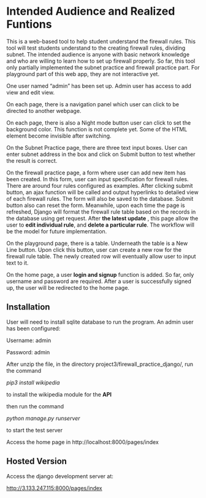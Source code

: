 # Intended Audience and Realized Funtions
This is a web-based tool to help student understand the firewall rules. This tool will test students
understand to the creating firewall rules, dividing subnet.
The intended audience is anyone with basic network knowledge and who are willing to learn
how to set up firewall properly.
So far, this tool only partially implemented the subnet practice and firewall practice part. For
playground part of this web app, they are not interactive yet.

One user named “admin” has been set up. Admin user has access to add view and edit view.

On each page, there is a navigation panel which user can click to be directed to another webpage.

On each page, there is also a Night mode button user can click to set the background color. This
function is not complete yet. Some of the HTML element become invisible after switching.

On the Subnet Practice page, there are three text input boxes. User can enter subnet address in
the box and click on Submit button to test whether the result is correct.

On the firewall practice page, a form where user can add new item has been created. In this form,
user can input specification for firewall rules. There are around four rules configured as
examples. After clicking submit button, an ajax function will be called and output hyperlinks to
detailed view of each firewall rules. The form will also be saved to the database. Submit button
also can reset the form. Meanwhile, upon each time the page is refreshed, Django will format the
firewall rule table based on the records in the database using get request. After **the latest update**
, this page allow the user to **edit individual rule**, and **delete a particular rule**. The workflow will 
be the model for future implementation.

On the playground page, there is a table. Underneath the table is a New Line button. Upon click
this button, user can create a new row for the firewall rule table. The newly created row will
eventually allow user to input text to it. 

On the home page, a user **login and signup** function is added. So far, only username and password 
are required. After a user is successfully signed up, the user will be redirected to the home page.

## Installation
User will need to install sqlite database to run the program.
An admin user has been configured:

Username: admin

Password: admin

After unzip the file, in the directory project3/firewall_practice_django/, run the command

*pip3 install wikipedia*

to install the wikipedia module for the **API**

then run the command

*python manage.py runserver*

to start the test server

Access the home page in http://localhost:8000/pages/index

## Hosted Version
Access the django development server at:

http://3.133.247.115:8000/pages/index
